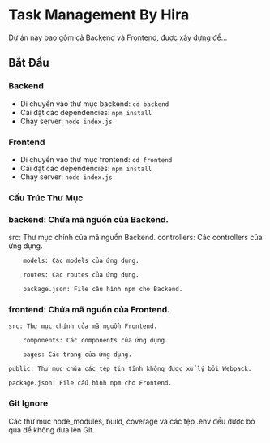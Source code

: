 # Task Management By Hira

Dự án này bao gồm cả Backend và Frontend, được xây dựng để...

## Bắt Đầu

### Backend

- Di chuyển vào thư mục backend:
  `cd backend`
- Cài đặt các dependencies:
  `npm install`
- Chạy server:
  `node index.js`

### Frontend

- Di chuyển vào thư mục frontend:
  `cd frontend`
- Cài đặt các dependencies:
  `npm install`
- Chạy server:
  `node index.js`
###  Cấu Trúc Thư Mục
### backend: Chứa mã nguồn của Backend.
  src: Thư mục chính của mã nguồn Backend.
        controllers: Các controllers của ứng dụng.

        models: Các models của ứng dụng.
           
        routes: Các routes của ứng dụng.
           
        package.json: File cấu hình npm cho Backend.

### frontend: Chứa mã nguồn của Frontend.

    src: Thư mục chính của mã nguồn Frontend.
    
        components: Các components của ứng dụng.

        pages: Các trang của ứng dụng.

    public: Thư mục chứa các tệp tin tĩnh không được xử lý bởi Webpack.

    package.json: File cấu hình npm cho Frontend.

### Git Ignore

Các thư mục node_modules, build, coverage và các tệp .env đều được bỏ qua để không đưa lên Git.
